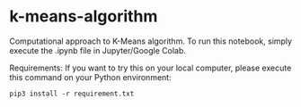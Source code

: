 # k-means-algorithm
Computational approach to K-Means algorithm. To run this notebook, simply execute the .ipynb file in Jupyter/Google Colab.

Requirements:
If you want to try this on your local computer, please execute this command on your Python environment:

```pip3 install -r requirement.txt```

